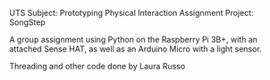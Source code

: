 UTS Subject: Prototyping Physical Interaction
Assignment Project: SongStep

A group assignment using Python on the Raspberry Pi 3B+, with an attached Sense HAT, as well as an Arduino Micro with a light sensor.

Threading and other code done by Laura Russo
